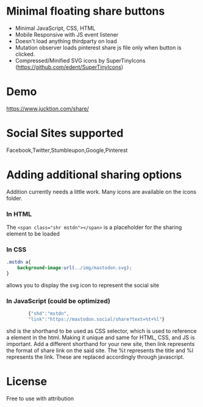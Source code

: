 Minimal floating share buttons
======

- Minimal JavaScript, CSS, HTML
- Mobile Responsive with JS event listener
- Doesn't load anything thirdparty on load
- Mutation observer loads pinterest share js file only when button is clicked.
- Compressed/Minified SVG icons by SuperTinyIcons (https://github.com/edent/SuperTinyIcons)


Demo
======
https://www.jucktion.com/share/

Social Sites supported
======
Facebook,Twitter,Stumbleupon,Google,Pinterest

Adding additional sharing options
======
Addition currently needs a little work.
Many icons are available on the icons folder.

### In HTML
The `<span class="shr mstdn"></span>` is a placeholder for the sharing element to be loaded

### In CSS
```CSS
.mstdn a{
    background-image:url(../img/mastodon.svg);
}
```
allows you to display the svg icon to represent the social site

### In JavaScript (could be optimized)
```javascript
        {"shd":"mstdn",
        "link":"https://mastodon.social/share?text=%t+%l"}
```
shd is the shorthand to be used as CSS selector, which is used to reference a element in the html. Making it unique and same for HTML, CSS, and JS is important. 
Add a different shorthand for your new site, then link represents the format of share link on the said site.
The %t represents the title and %l represents the link. These are replaced accordingly through javascript. 


License
======
Free to use with attribution